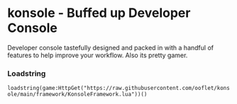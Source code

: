 # konsole - Buffed up Developer Console
Developer console tastefully designed and packed in with a handful of features to help improve your workflow.
Also its pretty gamer.

### Loadstring
`loadstring(game:HttpGet("https://raw.githubusercontent.com/ooflet/konsole/main/framework/KonsoleFramework.lua"))()`
  
